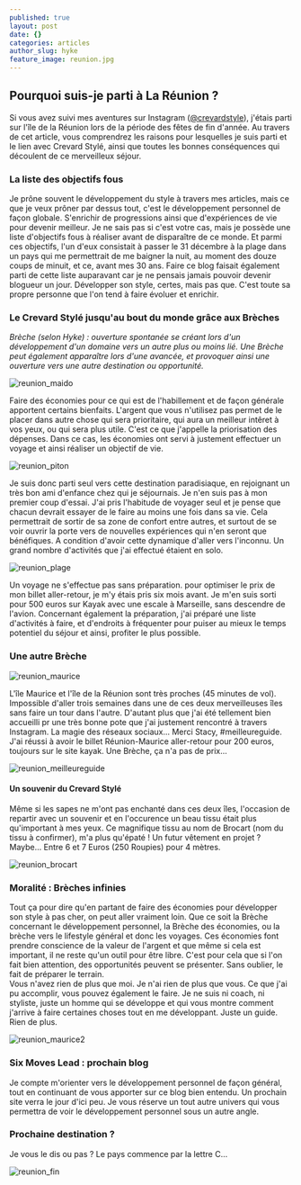 ```yaml
---
published: true
layout: post
date: {}
categories: articles
author_slug: hyke
feature_image: reunion.jpg
---
```

## Pourquoi suis-je parti à La Réunion ?

Si vous avez suivi mes aventures sur Instagram ([@crevardstyle](https://www.instagram.com/crevardstyle/)), j'étais parti sur l'île de la Réunion lors de la période des fêtes de fin d'année. Au travers de cet article, vous comprendrez les raisons pour lesquelles je suis parti et le lien avec Crevard Stylé, ainsi que toutes les bonnes conséquences qui découlent de ce merveilleux séjour.

### La liste des objectifs fous

Je prône souvent le développement du style à travers mes articles, mais ce que je veux prôner par dessus tout, c'est le développement personnel de façon globale. S'enrichir de progressions ainsi que d'expériences de vie pour devenir meilleur.
Je ne sais pas si c'est votre cas, mais je possède une liste d'objectifs fous à réaliser avant de disparaître de ce monde. Et parmi ces objectifs, l'un d'eux consistait à passer le 31 décembre à la plage dans un pays qui me permettrait de me baigner la nuit, au moment des douze coups de minuit, et ce, avant mes 30 ans. Faire ce blog faisait également parti de cette liste auparavant car je ne pensais jamais pouvoir devenir blogueur un jour. Développer son style, certes, mais pas que. C'est toute sa propre personne que l'on tend à faire évoluer et enrichir.

### Le Crevard Stylé jusqu'au bout du monde grâce aux Brèches

*Brèche (selon Hyke) : ouverture spontanée se créant lors d'un développement d'un domaine vers un autre plus ou moins lié. Une Brèche peut également apparaître lors d'une avancée, et provoquer ainsi une ouverture vers une autre destination ou opportunité.*

![reunion_maido]({{site.url}}/{{site.baseurl}}img/reunion_maido.jpg)

Faire des économies pour ce qui est de l'habillement et de façon générale apportent certains bienfaits. L'argent que vous n'utilisez pas permet de le placer dans autre chose qui sera prioritaire, qui aura un meilleur intêret à vos yeux, ou qui sera plus utile. C'est ce que j'appelle la priorisation des dépenses. Dans ce cas, les économies ont servi à justement effectuer un voyage et ainsi réaliser un objectif de vie. 

![reunion_piton]({{site.url}}/{{site.baseurl}}img/reunion_piton.jpg)

Je suis donc parti seul vers cette destination paradisiaque, en rejoignant un très bon ami d'enfance chez qui je séjournais. Je n'en suis pas à mon premier coup d'essai. J'ai pris l'habitude de voyager seul et je pense que chacun devrait essayer de le faire au moins une fois dans sa vie. Cela permettrait de sortir de sa zone de confort entre autres, et surtout de se voir ouvrir la porte vers de nouvelles expériences qui n'en seront que bénéfiques. A condition d'avoir cette dynamique d'aller vers l'inconnu. Un grand nombre d'activités que j'ai effectué étaient en solo. 

![reunion_plage]({{site.url}}/{{site.baseurl}}img/reunion_plage.jpg)

Un voyage ne s'effectue pas sans préparation. pour optimiser le prix de mon billet aller-retour, je m'y étais pris six mois avant. Je m'en suis sorti pour 500 euros sur Kayak avec une escale à Marseille, sans descendre de l'avion. Concernant également la préparation, j'ai préparé une liste d'activités à faire, et d'endroits à fréquenter pour puiser au mieux le temps potentiel du séjour et ainsi, profiter le plus possible.

### Une autre Brèche

![reunion_maurice]({{site.url}}/{{site.baseurl}}img/reunion_maurice.jpg)

L'île Maurice et l'île de la Réunion sont très proches (45 minutes de vol). Impossible d'aller trois semaines dans une de ces deux merveilleuses îles sans faire un tour dans l'autre. D'autant plus que j'ai été tellement bien accueilli pr une très bonne pote que j'ai justement rencontré à travers Instagram. La magie des réseaux sociaux... Merci Stacy, #meilleureguide. J'ai réussi à avoir le billet Réunion-Maurice aller-retour pour 200 euros, toujours sur le site kayak. Une Brèche, ça n'a pas de prix...

![reunion_meilleureguide]({{site.url}}/{{site.baseurl}}img/reunion_meilleureguide.jpg)

#### Un souvenir du Crevard Stylé

Même si les sapes ne m'ont pas enchanté dans ces deux îles, l'occasion de repartir avec un souvenir et en l'occurence un beau tissu était plus qu'important à mes yeux. Ce magnifique tissu au nom de Brocart (nom du tissu à confirmer), m'a plus qu'épaté ! Un futur vêtement en projet ? Maybe...
Entre 6 et 7 Euros (250 Roupies) pour 4 mètres.

![reunion_brocart]({{site.url}}/{{site.baseurl}}img/reunion_brocart.jpg)

### Moralité : Brèches infinies

Tout ça pour dire qu'en partant de faire des économies pour développer son style à pas cher, on peut aller vraiment loin. Que ce soit la Brèche concernant le développement personnel, la Brèche des économies, ou la brèche vers le lifestyle général et donc les voyages. Ces économies font prendre conscience de la valeur de l'argent et que même si cela est important, il ne reste qu'un outil pour être libre. C'est pour cela que si l'on fait bien attention, des opportunités peuvent se présenter. Sans oublier, le fait de préparer le terrain.  
Vous n'avez rien de plus que moi. Je n'ai rien de plus que vous. Ce que j'ai pu accomplir, vous pouvez également le faire. Je ne suis ni coach, ni styliste, juste un homme qui se développe et qui vous montre comment j'arrive à faire certaines choses tout en me développant. Juste un guide. Rien de plus.

![reunion_maurice2]({{site.url}}/{{site.baseurl}}img/reunion_maurice2.jpg)

### Six Moves Lead : prochain blog

Je compte m'orienter vers le développement personnel de façon général, tout en continuant de vous apporter sur ce blog bien entendu. Un prochain site verra le jour d'ici peu. Je vous réserve un tout autre univers qui vous permettra de voir le développement personnel sous un autre angle.

### Prochaine destination ? 

Je vous le dis ou pas ? Le pays commence par la lettre C...

![reunion_fin]({{site.url}}/{{site.baseurl}}img/reunion_fin.jpg)
